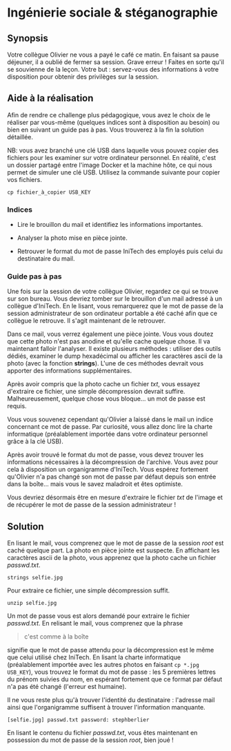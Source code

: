 # Ingénierie sociale & stéganographie


## Synopsis

Votre collègue Olivier ne vous a payé le café ce matin. En faisant sa pause déjeuner, il a oublié de fermer sa session. Grave erreur !
Faites en sorte qu'il se souvienne de la leçon. 
Votre but : servez-vous des informations à votre disposition pour obtenir des privilèges sur la session.


## Aide à la réalisation

Afin de rendre ce challenge plus pédagogique, vous avez le choix de le réaliser par vous-même (quelques indices sont à disposition au besoin) ou bien en suivant un guide pas à pas. Vous trouverez à la fin la solution détaillée.

NB: vous avez branché une clé USB dans laquelle vous pouvez copier des fichiers pour les examiner sur votre ordinateur personnel. En réalité, c'est un dossier partagé entre l'image Docker et la machine hôte, ce qui nous permet de simuler une clé USB. Utilisez la commande suivante pour copier vos fichiers.
```
cp fichier_à_copier USB_KEY
```

### Indices

* Lire le brouillon du mail et identifiez les informations importantes.

* Analyser la photo mise en pièce jointe.

* Retrouver le format du mot de passe IniTech des employés puis celui du destinataire du mail.


### Guide pas à pas

Une fois sur la session de votre collègue Olivier, regardez ce qui se trouve sur son bureau. Vous devriez tomber sur le brouillon d'un mail adressé à un collègue d'IniTech. En le lisant, vous remarquerez que le mot de passe de la session administrateur de son ordinateur portable a été caché afin que ce collègue le retrouve. Il s'agit maintenant de le retrouver.

Dans ce mail, vous verrez également une pièce jointe. Vous vous doutez que cette photo n'est pas anodine et qu'elle cache quelque chose. Il va maintenant falloir l'analyser. Il existe plusieurs méthodes : utiliser des outils dédiés, examiner le dump hexadécimal ou afficher les caractères ascii de la photo (avec la fonction **strings**). L'une de ces méthodes devrait vous apporter des informations supplémentaires. 

Après avoir compris que la photo cache un fichier *txt*, vous essayez d'extraire ce fichier, une simple décompression devrait suffire. Malheureusement, quelque chose vous bloque... un mot de passe est requis.

Vous vous souvenez cependant qu'Olivier a laissé dans le mail un indice concernant ce mot de passe. Par curiosité, vous allez donc lire la charte informatique (préalablement importée dans votre ordinateur personnel grâce à la clé USB).

Après avoir trouvé le format du mot de passe, vous devez trouver les informations nécessaires à la décompression de l'archive. Vous avez pour cela à disposition un organigramme d'IniTech. Vous espérez fortement qu'Olivier n'a pas changé son mot de passe par défaut depuis son entrée dans la boîte... mais vous le savez maladroit et êtes optimiste.

Vous devriez désormais être en mesure d'extraire le fichier *txt* de l'image et de récupérer le mot de passe de la session administrateur !


## Solution

En lisant le mail, vous comprenez que le mot de passe de la session *root* est caché quelque part. La photo en pièce jointe est suspecte. En affichant les caractères ascii de la photo, vous apprenez que la photo cache un fichier *passwd.txt*.
```
strings selfie.jpg
```

Pour extraire ce fichier, une simple décompression suffit.
```
unzip selfie.jpg
```

Un mot de passe vous est alors demandé pour extraire le fichier *passwd.txt*. 
En relisant le mail, vous comprenez que la phrase
> c'est comme à la boîte

signifie que le mot de passe attendu pour la décompression est le même que celui utilisé chez IniTech. En lisant la charte informatique (préalablement importée avec les autres photos en faisant `cp *.jpg USB_KEY`), vous trouvez le format du mot de passe : les 5 premières lettres du prénom suivies du nom, en espérant fortement que ce format par défaut n'a pas été changé (l'erreur est humaine).

Il ne vous reste plus qu'à trouver l'identité du destinataire : l'adresse mail ainsi que l'organigramme suffisent à trouver l'information manquante.
```
[selfie.jpg] passwd.txt password: stephberlier
```

En lisant le contenu du fichier *passwd.txt*, vous êtes maintenant en possession du mot de passe de la session *root*, bien joué !